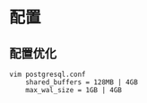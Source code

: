 # 配置

## 配置优化

```
vim postgresql.conf
    shared_buffers = 128MB | 4GB
    max_wal_size = 1GB | 4GB
```





